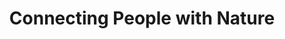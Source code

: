---
templateKey: index-page
title: Connecting People with Nature
image: /img/chuttersnap-ifmqouokaoa-unsplash.jpg
heading: Unggul Berdaya Saing
subheading: "SMK Vokasi dengan Kurikulum yang Up to date, Unggul dan Berdaya Saing."
about:
  heading: Who we are
  description: "Our team of architects, gardeners and enginners is working with
    clients all over the world to transform urban spaces with the best nature
    provides."
  image:
    image: /img/leon-tho1_oukbg0-unsplash.jpg
    alt: people working in agency
  button:
    url: /about
    label: Find out more
---